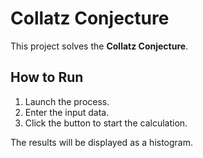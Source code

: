 # Collatz Conjecture

This project solves the **Collatz Conjecture**.

<h2>How to Run</h2>
<ol>
   <li>Launch the process.</li>
   <li>Enter the input data.</li>
   <li>Click the button to start the calculation.</li>
</ol>
<p>The results will be displayed as a histogram.</p>
